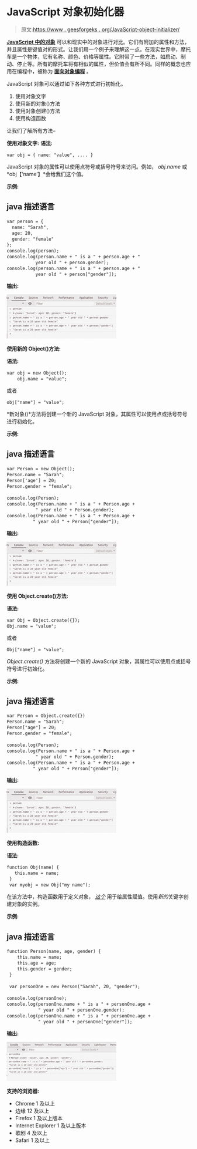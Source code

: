 # JavaScript 对象初始化器

> 原文:[https://www . geesforgeks . org/JavaScript-object-initializer/](https://www.geeksforgeeks.org/javascript-object-initializer/)

[**JavaScript 中的对象**](https://www.geeksforgeeks.org/objects-in-javascript/) 可以和现实中的对象进行对比。它们有附加的属性和方法，并且属性是键值对的形式。让我们用一个例子来理解这一点。在现实世界中，摩托车是一个物体，它有名称、颜色、价格等属性。它附带了一些方法，如启动、制动、停止等。所有的摩托车将有相似的属性，但价值会有所不同。同样的概念也应用在编程中，被称为 [**面向对象编程**](https://www.geeksforgeeks.org/introduction-object-oriented-programming-javascript/) 。

JavaScript 对象可以通过如下各种方式进行初始化。

1.  使用对象文字
2.  使用新的对象()方法
3.  使用对象创建()方法
4.  使用构造函数

让我们了解所有方法–

**使用对象文字:**
**语法:**

```
var obj = { name: "value", .... }
```

JavaScript 对象的属性可以使用点符号或括号符号来访问。例如， *obj.name* 或*obj【‘name’】*会给我们这个值。

**示例:**

## java 描述语言

```
var person = {
  name: "Sarah",
  age: 20,
  gender: "female"
};
console.log(person);
console.log(person.name + " is a " + person.age + "
           year old " + person.gender);
console.log(person.name + " is a " + person.age + "
           year old " + person["gender"]);
```

**输出:**

![](img/1fc6af2610e59a8bac9f1877acf5e2a4.png)

**使用新的 Object()方法:**

**语法:**

```
var obj = new Object();
    obj.name = "value";
```

或者

```
obj["name"] = "value";
```

*新对象()*方法将创建一个新的 JavaScript 对象，其属性可以使用点或括号符号进行初始化。

**示例:**

## java 描述语言

```
var Person = new Object();
Person.name = "Sarah";
Person['age'] = 20;
Person.gender = "female";

console.log(Person);
console.log(Person.name + " is a " + Person.age +
           " year old " + Person.gender);
console.log(Person.name + " is a " + Person.age +
          " year old " + Person["gender"]);
```

**输出:**

![](img/1fc6af2610e59a8bac9f1877acf5e2a4.png)

**使用 Object.create()方法:**

**语法:**

```
var Obj = Object.create({});
Obj.name = "value";
```

或者

```
Obj["name"] = "value";
```

*Object.create()* 方法将创建一个新的 JavaScript 对象，其属性可以使用点或括号符号进行初始化。

**示例:**

## java 描述语言

```
var Person = Object.create({})
Person.name = "Sarah";
Person["age"] = 20;
Person.gender = "female";

console.log(Person);
console.log(Person.name + " is a " + Person.age +
           " year old " + Person.gender);
console.log(Person.name + " is a " + Person.age +
          " year old " + Person["gender"]);
```

**输出:**

![](img/1fc6af2610e59a8bac9f1877acf5e2a4.png)

**使用构造函数:**

**语法:**

```
function Obj(name) {
   this.name = name;
 }
 var myobj = new Obj("my name");
```

在该方法中，构造函数用于定义对象， [*这个*](https://www.geeksforgeeks.org/this-in-javascript/) 用于给属性赋值。使用*新的*关键字创建对象的实例。

**示例:**

## java 描述语言

```
function Person(name, age, gender) {
    this.name = name;
    this.age = age;
    this.gender = gender;
 }

 var personOne = new Person("Sarah", 20, "gender");

console.log(personOne);
console.log(personOne.name + " is a " + personOne.age +
            " year old " + personOne.gender);
console.log(personOne.name + " is a " + personOne.age +
            " year old " + personOne["gender"]);
```

**输出:**

![](img/7a22cd3e817df0b03f976e7fdbfbd968.png)

**支持的浏览器:**

*   Chrome 1 及以上
*   边缘 12 及以上
*   Firefox 1 及以上版本
*   Internet Explorer 1 及以上版本
*   歌剧 4 及以上
*   Safari 1 及以上